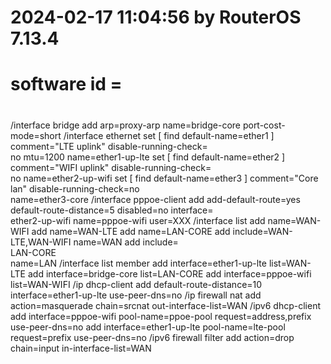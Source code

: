 # 2024-02-17 11:04:56 by RouterOS 7.13.4
# software id = 
#
/interface bridge
add arp=proxy-arp name=bridge-core port-cost-mode=short
/interface ethernet
set [ find default-name=ether1 ] comment="LTE uplink" disable-running-check=\
    no mtu=1200 name=ether1-up-lte
set [ find default-name=ether2 ] comment="WIFI uplink" disable-running-check=\
    no name=ether2-up-wifi
set [ find default-name=ether3 ] comment="Core lan" disable-running-check=no \
    name=ether3-core
/interface pppoe-client
add add-default-route=yes default-route-distance=5 disabled=no interface=\
    ether2-up-wifi name=pppoe-wifi user=XXX
/interface list
add name=WAN-WIFI
add name=WAN-LTE
add name=LAN-CORE
add include=WAN-LTE,WAN-WIFI name=WAN
add include=\
    LAN-CORE \
    name=LAN
/interface list member
add interface=ether1-up-lte list=WAN-LTE
add interface=bridge-core list=LAN-CORE
add interface=pppoe-wifi list=WAN-WIFI
/ip dhcp-client
add default-route-distance=10 interface=ether1-up-lte use-peer-dns=no
/ip firewall nat
add action=masquerade chain=srcnat out-interface-list=WAN
/ipv6 dhcp-client
add interface=pppoe-wifi pool-name=ppoe-pool request=address,prefix \
    use-peer-dns=no
add interface=ether1-up-lte pool-name=lte-pool request=prefix use-peer-dns=no
/ipv6 firewall filter
add action=drop chain=input in-interface-list=WAN
